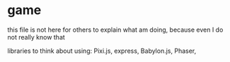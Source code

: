 # game
this file is not here for others to explain what am doing, because even I do not really know that

libraries to think about using: Pixi.js, express, Babylon.js, Phaser,
